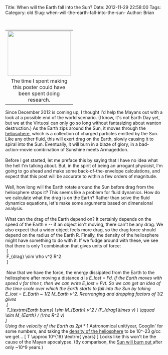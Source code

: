 Title: When will the Earth fall into the Sun? 
Date: 2012-11-29 22:58:00
Tags: 
Category: old
Slug: when-will-the-earth-fall-into-the-sun-
Author: Brian

<br /><table cellpadding="0" cellspacing="0" class="tr-caption-container" style="float: right; text-align: right;"><tbody><tr><td style="text-align: center;"><a href="http://4.bp.blogspot.com/-_71xzP94MDc/ULgp7n5LP3I/AAAAAAAAACM/WU5UgsRyUYg/s1600/RetardedPic.png" imageanchor="1" style="clear: right; margin-bottom: 1em; margin-left: auto; margin-right: auto;"><img border="0" height="143" src="http://4.bp.blogspot.com/-_71xzP94MDc/ULgp7n5LP3I/AAAAAAAAACM/WU5UgsRyUYg/s200/RetardedPic.png" width="200" /></a></td></tr><tr><td class="tr-caption" style="text-align: center; width: 200px;">The time I spent making this poster could have been spent doing research. </td></tr></tbody></table>Since December 2012 is coming up, I thought I'd help the Mayans out with a look at a possible end of the world scenario. (I know, it's not Earth Day yet, but we at the Virtuosi can only go so long without fantasizing about wanton destruction.) As the Earth zips around the Sun, it moves through the <a href="http://en.wikipedia.org/wiki/Heliosphere">heliosphere</a>, which is a collection of charged particles emitted by the Sun. Like any other fluid, this will exert drag on the Earth, slowly causing it to spiral into the Sun. Eventually, it will burn in a blaze of glory, in a bad-action-movie combination of Sunshine meets Armageddon.<br /><a name='more'></a><br />Before I get started, let me preface this by saying that I have no idea what the hell I'm talking about. But, in the spirit of being an arrogant physicist, I'm going to go ahead and make some back-of-the-envelope calculations, and expect that this post will be accurate to within a few orders of magnitude.<br /><br />Well, how long will the Earth rotate around the Sun before drag from the heliosphere stops it? This seems like a problem for fluid dynamics. How do we calculate what the drag is on the Earth? Rather than solve the fluid dynamics equations, let's make some arguments based on dimensional analysis.<br /><br />What can the drag of the Earth depend on? It certainly depends on the speed of the Earth v -- if an object isn't moving, there can't be any drag. We also expect that a wider object feels more drag, so the drag force should depend on the radius of the Earth R. Finally, the density of the heliosphere might have something to do with it. If we fudge around with these, we see that there is only 1 combination that gives units of force:<br />&nbsp;\[<br />&nbsp;F_{drag} \sim \rho v^2 R^2<br />&nbsp;\]<br /><br />&nbsp;Now that we have the force, the energy dissipated from the Earth to the heliosphere after moving a distance <i>d</i> is <i>E_lost = F*d</i>. If the Earth moves with speed v for time t, then we can write <i>E_lost = F*v*t</i>. So we can get an idea of the time scale over which the Earth starts to fall into the Sun by taking <i>E_lost = E_Earth ~ 1/2 M_Earth v^2</i>. Rearranging and dropping factors of 1/2 gives<br />&nbsp;\[<br />&nbsp;T_\textrm{Earth burns} \sim M_{Earth} v^2 / (F_{drag}\times v) \\ \qquad  \sim M_{Earth} / (\rho R^2 v)<br />\]<br />Using the velocity of the Earth as <i>2*pi *</i> 1 Astronomical unit/year, Googlin' for some numbers, and taking the <a href="http://web.mit.edu/space/www/helio.review/axford.suess.html">density of the heliosphere</a> to be 10^-23 g/cc&nbsp; we get... \[ T \approx 10^{19} \textrm{ years} \]  Looks like this won't be the cause of the Mayan apocalypse. (By comparison, the <a href="http://en.wikipedia.org/wiki/Sun#Life_cycle">Sun will burn out </a>after only ~10^9 years.) 
